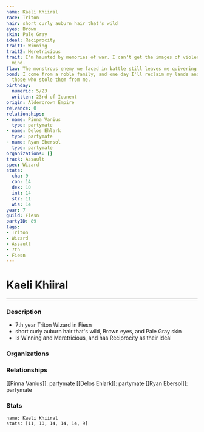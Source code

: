 ```yaml
---
name: Kaeli Khiiral
race: Triton
hair: short curly auburn hair that's wild
eyes: Brown
skin: Pale Gray
ideal: Reciprocity
trait1: Winning
trait2: Meretricious
trait: I'm haunted by memories of war. I can't get the images of violence out of my
  mind.
flaw: The monstrous enemy we faced in battle still leaves me quivering with fear.
bond: I come from a noble family, and one day I'll reclaim my lands and title from
  those who stole them from me.
birthday:
  numeric: 5/23
  written: 23rd of Iounent
origin: Aldercrown Empire
relvance: 0
relationships:
- name: Pinna Vanius
  type: partymate
- name: Delos Ehlark
  type: partymate
- name: Ryan Ebersol
  type: partymate
organizations: []
track: Assault
spec: Wizard
stats:
  cha: 9
  con: 14
  dex: 10
  int: 14
  str: 11
  wis: 14
year: 7
guild: Fiesn
partyID: 89
tags:
- Triton
- Wizard
- Assault
- 7th
- Fiesn
---
```

# Kaeli Khiiral
---
### Description
- 7th year Triton Wizard in Fiesn
- short curly auburn hair that's wild, Brown eyes, and Pale Gray skin
- Is Winning and Meretricious, and has Reciprocity as their ideal

### Organizations
### Relationships
[[Pinna Vanius]]: partymate
[[Delos Ehlark]]: partymate
[[Ryan Ebersol]]: partymate
### Stats
```statblock
name: Kaeli Khiiral
stats: [11, 10, 14, 14, 14, 9]
```